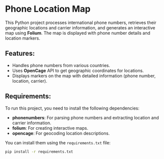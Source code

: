 # Phone Location Map

This Python project processes international phone numbers, retrieves their geographic locations and carrier information, and generates an interactive map using **Folium**. The map is displayed with phone number details and location markers.

## Features:
- Handles phone numbers from various countries.
- Uses **OpenCage** API to get geographic coordinates for locations.
- Displays markers on the map with detailed information (phone number, location, carrier).

## Requirements:
To run this project, you need to install the following dependencies:

- **phonenumbers**: For parsing phone numbers and extracting location and carrier information.
- **folium**: For creating interactive maps.
- **opencage**: For geocoding location descriptions.

You can install them using the `requirements.txt` file:

```bash
pip install -r requirements.txt
